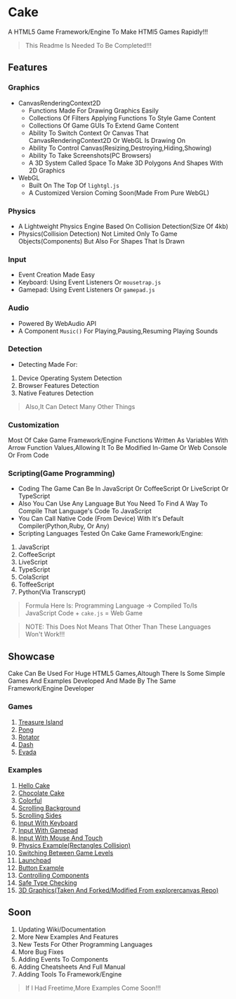 # Cake
A HTML5 Game Framework/Engine To Make HTMl5 Games Rapidly!!!

> This Readme Is Needed To Be Completed!!!

## Features

### Graphics
- CanvasRenderingContext2D
  - Functions Made For Drawing Graphics Easily
  - Collections Of Filters Applying Functions To Style Game Content
  - Collections Of Game GUIs To Extend Game Content
  - Ability To Switch Context Or Canvas That CanvasRenderingContext2D Or WebGL Is Drawing On
  - Ability To Control Canvas(Resizing,Destroying,Hiding,Showing)
  - Ability To Take Screenshots(PC Browsers)
  - A 3D System Called Space To Make 3D Polygons And Shapes With 2D Graphics
- WebGL
  - Built On The Top Of `lightgl.js`
  - A Customized Version Coming Soon(Made From Pure WebGL)

### Physics
- A Lightweight Physics Engine Based On Collision Detection(Size Of 4kb)
- Physics(Collision Detection) Not Limited Only To Game Objects(Components) But Also For Shapes That Is Drawn

### Input
- Event Creation Made Easy
- Keyboard: Using Event Listeners Or `mousetrap.js`
- Gamepad: Using Event Listeners Or `gamepad.js`

### Audio
- Powered By WebAudio API
- A Component `Music()` For Playing,Pausing,Resuming Playing Sounds 

### Detection
- Detecting Made For:
1. Device Operating System Detection
2. Browser Features Detection
3. Native Features Detection

> Also,It Can Detect Many Other Things

### Customization
Most Of Cake Game Framework/Engine Functions Written As Variables With Arrow Function Values,Allowing It To Be Modified In-Game Or Web Console Or From Code

### Scripting(Game Programming)
- Coding The Game Can Be In JavaScript Or CoffeeScript Or LiveScript Or TypeScript
- Also You Can Use Any Language But You Need To Find A Way To Compile That Language's Code To JavaScript
- You Can Call Native Code (From Device) With It's Default Compiler(Python,Ruby, Or Any)
- Scripting Languages Tested On Cake Game Framework/Engine:
1. JavaScript 
2. CoffeeScript
3. LiveScript
4. TypeScript
5. ColaScript
6. ToffeeScript
7. Python(Via Transcrypt)

> Formula Here Is: Programming Language -> Compiled To/Is JavaScript Code + `cake.js` = Web Game

> NOTE: This Does Not Means That Other Than These Languages Won't Work!!!

## Showcase
Cake Can Be Used For Huge HTML5 Games,Altough There Is Some Simple Games And Examples Developed And Made By The Same Framework/Engine Developer

### Games

1. [Treasure Island](https://rabios.github.io/Cake/games/treasure_island.html)
2. [Pong](https://rabios.github.io/Cake/games/pong.html)
3. [Rotator](https://rabios.github.io/Cake/games/rotator.html)
4. [Dash](https://rabios.github.io/Cake/games/dash.html)
5. [Evada](https://rabios.github.io/Cake/games/evada.html)

### Examples

1. [Hello Cake](https://rabios.github.io/Cake/examples/graphics_01.html)
2. [Chocolate Cake](https://rabios.github.io/Cake/examples/graphics_02.html)
3. [Colorful](https://rabios.github.io/Cake/examples/graphics_03.html)
4. [Scrolling Background](https://rabios.github.io/Cake/examples/component_03.html)
5. [Scrolling Sides](https://rabios.github.io/Cake/examples/component_02.html)
6. [Input With Keyboard](https://rabios.github.io/Cake/examples/input_01.html)
7. [Input With Gamepad](https://rabios.github.io/Cake/examples/input_02.html)
8. [Input With Mouse And Touch](https://rabios.github.io/Cake/examples/input_03.html)
9. [Physics Example(Rectangles Collision)](https://rabios.github.io/Cake/examples/physics_01.html)
10. [Switching Between Game Levels](https://rabios.github.io/Cake/examples/fps_01.html)
11. [Launchpad](https://rabios.github.io/Cake/examples/launchpad.html)
12. [Button Example](https://rabios.github.io/Cake/examples/button_01.html)
13. [Controlling Components](https://rabios.github.io/Cake/examples/component_01.html)
14. [Safe Type Checking](https://rabios.github.io/Cake/examples/compiler_01.html)
15. [3D Graphics(Taken And Forked/Modified From explorercanvas Repo)](https://rabios.github.io/Cake/examples/graphics_04.html)

## Soon
1. Updating Wiki/Documentation
2. More New Examples And Features
3. New Tests For Other Programming Languages
4. More Bug Fixes
5. Adding Events To Components
6. Adding Cheatsheets And Full Manual
7. Adding Tools To Framework/Engine

> If I Had Freetime,More Examples Come Soon!!!
